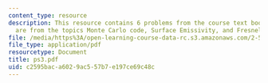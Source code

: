 ```yaml
---
content_type: resource
description: This resource contains 6 problems from the course text book. Problems
  are from the topics Monte Carlo code, Surface Emissivity, and Fresnel formula.
file: /media/https%3A/open-learning-course-data-rc.s3.amazonaws.com/2-58j-radiative-transfer-spring-2006/c2595baca6029ac557b7e197ce69c48c_ps3.pdf
file_type: application/pdf
resourcetype: Document
title: ps3.pdf
uid: c2595bac-a602-9ac5-57b7-e197ce69c48c
---
```


